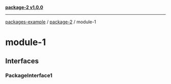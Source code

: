 [**package-2 v1.0.0**](README.md)

***

[packages-example](../README.md) / [package-2](README.md) / module-1

# module-1

## Interfaces

### PackageInterface1
